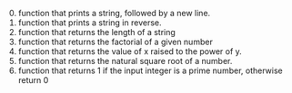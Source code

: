 0. function that prints a string, followed by a new line.
1. function that prints a string in reverse.
2. function that returns the length of a string
3. function that returns the factorial of a given number
4. function that returns the value of x raised to the power of y.
5. function that returns the natural square root of a number.
6. function that returns 1 if the input integer is a prime number, otherwise return 0 
